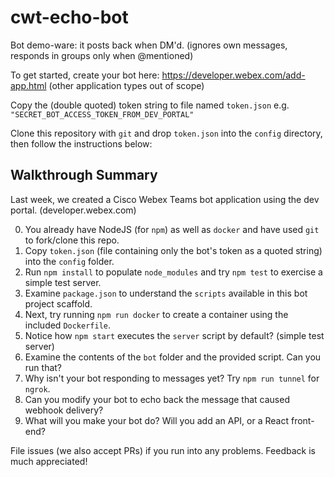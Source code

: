 # cwt-echo-bot

Bot demo-ware: it posts back when DM'd. (ignores own messages, responds in groups only when @mentioned)

To get started, create your bot here: https://developer.webex.com/add-app.html (other application types out of scope)

Copy the (double quoted) token string to file named `token.json` e.g. `"SECRET_BOT_ACCESS_TOKEN_FROM_DEV_PORTAL"`

Clone this repository with `git` and drop `token.json` into the `config` directory, then follow the instructions below:

## Walkthrough Summary

Last week, we created a Cisco Webex Teams bot application using the dev portal. (developer.webex.com)

0. You already have NodeJS (for `npm`) as well as `docker` and have used `git` to fork/clone this repo.
1. Copy `token.json` (file containing only the bot's token as a quoted string) into the `config` folder.
2. Run `npm install` to populate `node_modules` and try `npm test` to exercise a simple test server.
3. Examine `package.json` to understand the `scripts` available in this bot project scaffold.
4. Next, try running `npm run docker` to create a container using the included `Dockerfile`.
5. Notice how `npm start` executes the `server` script by default? (simple test server)
6. Examine the contents of the `bot` folder and the provided script. Can you run that?
7. Why isn't your bot responding to messages yet? Try `npm run tunnel` for `ngrok`.
8. Can you modify your bot to echo back the message that caused webhook delivery?
9. What will you make your bot do? Will you add an API, or a React front-end?

File issues (we also accept PRs) if you run into any problems. Feedback is much appreciated!
